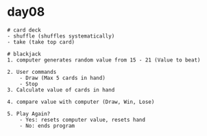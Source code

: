 # day08
    # card deck
    - shuffle (shuffles systematically)
    - take (take top card)

    # blackjack
    1. computer generates random value from 15 - 21 (Value to beat)

    2. User commands
        - Draw (Max 5 cards in hand)
        - Stop
    3. Calculate value of cards in hand

    4. compare value with computer (Draw, Win, Lose)

    5. Play Again? 
        - Yes: resets computer value, resets hand
        - No: ends program
